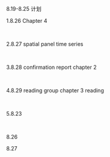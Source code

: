 8.19-8.25 计划

1.8.26                                      Chapter 4

​						

2.8.27									spatial panel time series

​                     

3.8.28                                   confirmation report chapter 2 

​                                              

4.8.29                                    reading group chapter 3 reading

​                                               

5.8.23									 		

​                                              	

8.26									   

8.27